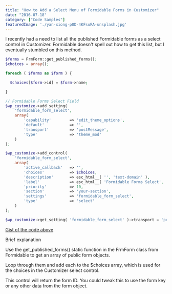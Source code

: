 ```yaml
---
title: "How to Add a Select Menu of Formidable Forms in Customizer"
date: "2016-07-18"
category: ["Code Samples"]
featuredImage: './yan-xiong-p0D-4KFsuRA-unsplash.jpg'
---
```


I recently had a need to list all the published Formidable forms as a select control in Customizer. Formidable doesn't spell out how to get this list, but I eventually stumbled on this method.

```php
$forms = FrmForm::get_published_forms();
$choices = array();

foreach ( $forms as $form ) {

  $choices[$form->id] = $form->name;

}

// Formidable Forms Select Field
$wp_customize->add_setting(
	'formidable_form_select',
	array(
		'capability' 		=> 'edit_theme_options',
		'default'  			=> '',
		'transport' 		=> 'postMessage',
		'type' 				=> 'theme_mod'
	)
);

$wp_customize->add_control(
	'formidable_form_select',
	array(
		'active_callback' 	=> '',
		'choices' 			=> $choices,
		'description' 		=> esc_html__( '', 'text-domain' ),
		'label'  			=> esc_html__( 'Formidable Forms Select', 'text-domain' ),
		'priority' 			=> 10,
		'section'  			=> 'your-section',
		'settings' 			=> 'formidable_form_select',
		'type' 				=> 'select'
	)
);

$wp_customize->get_setting( 'formidable_form_select' )->transport = 'postMessage';
```

[Gist of the code above](https://gist.github.com/slushman/c468381070f431d837afbf5af7e09247)

Brief explanation

Use the get_published_forms() static function in the FrmForm class from Formidable to get an array of public form objects.

Loop through them and add each to the $choices array, which is used for the choices in the Customizer select control.

This control will return the form ID. You could tweak this to use the form key or any other data from the form object.
